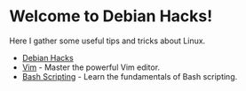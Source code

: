 # Welcome to Debian Hacks!

Here I gather some useful tips and tricks about Linux.

* [Debian Hacks](/debian-hacks/README.md)
* [Vim](/vim/vim-intro.md) - Master the powerful Vim editor.
* [Bash Scripting](/bash-scrpting/bash-tutorial.md) - Learn the fundamentals of Bash scripting.
